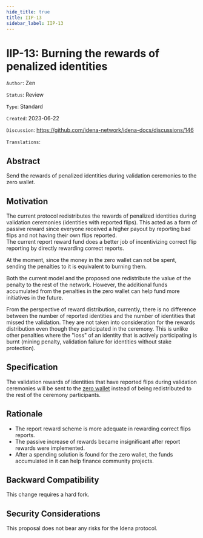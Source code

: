 ```yaml
---
hide_title: true
title: IIP-13
sidebar_label: IIP-13
---
```


# IIP-13: Burning the rewards of penalized identities

`Author`: Zen

`Status`: Review

`Type`: Standard

`Created`: 2023-06-22

`Discussion`: https://github.com/idena-network/idena-docs/discussions/146

`Translations`:

## Abstract

Send the rewards of penalized identities during validation ceremonies to the zero wallet.

## Motivation

The current protocol redistributes the rewards of penalized identities during validation ceremonies (identities with reported flips).  This acted as a form of passive reward since everyone received a higher payout by reporting bad flips and not having their own flips reported.    
The current report reward fund does a better job of incentivizing correct flip reporting by directly rewarding correct reports.

At the moment, since the money in the zero wallet can not be spent, sending the penalties to it is equivalent to burning them.

Both the current model and the proposed one redistribute the value of the penalty to the rest of the network. However, the additional funds accumulated from the penalties in the zero wallet can help fund more initiatives in the future.

From the perspective of reward distribution, currently, there is no difference between the number of reported identities and the number of identities that missed the validation. They are not taken into consideration for the rewards distribution even though they participated in the ceremony. This is unlike other penalties where the "loss" of an identity that is actively participating is burnt (mining penalty, validation failure for identities without stake protection).

## Specification

The validation rewards of identities that have reported flips during validation ceremonies will be sent to the [zero wallet](https://scan.idena.io/address/0x0000000000000000000000000000000000000000) instead of being redistributed to the rest of the ceremony participants.

## Rationale

* The report reward scheme is more adequate in rewarding correct flips reports.
* The passive increase of rewards became insignificant after report rewards were implemented.
* After a spending solution is found for the zero wallet, the funds accumulated in it can help finance community projects.

## Backward Compatibility

This change requires a hard fork.

## Security Considerations

This proposal does not bear any risks for the Idena protocol.

